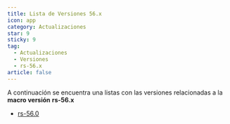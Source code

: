```yaml
---
title: Lista de Versiones 56.x
icon: app
category: Actualizaciones
star: 9
sticky: 9
tag:
  - Actualizaciones
  - Versiones
  - rs-56.x
article: false
---
```


A continuación se encuentra una listas con las versiones relacionadas a la **macro versión** **rs-56.x**

- [rs-56.0](rs-56.0.md)
